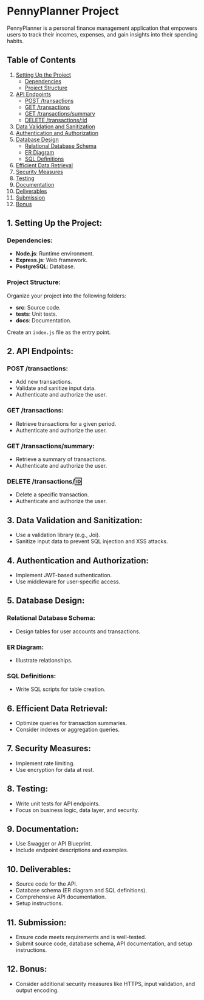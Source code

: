 # PennyPlanner Project

PennyPlanner is a personal finance management application that empowers users to track their incomes, expenses, and gain insights into their spending habits.

## Table of Contents

1. [Setting Up the Project](#1-setting-up-the-project)
   - [Dependencies](#dependencies)
   - [Project Structure](#project-structure)
2. [API Endpoints](#2-api-endpoints)
   - [POST /transactions](#post-transactions)
   - [GET /transactions](#get-transactions)
   - [GET /transactions/summary](#get-transactionssummary)
   - [DELETE /transactions/:id](#delete-transactionsid)
3. [Data Validation and Sanitization](#3-data-validation-and-sanitization)
4. [Authentication and Authorization](#4-authentication-and-authorization)
5. [Database Design](#5-database-design)
   - [Relational Database Schema](#relational-database-schema)
   - [ER Diagram](#er-diagram)
   - [SQL Definitions](#sql-definitions)
6. [Efficient Data Retrieval](#6-efficient-data-retrieval)
7. [Security Measures](#7-security-measures)
8. [Testing](#8-testing)
9. [Documentation](#9-documentation)
10. [Deliverables](#10-deliverables)
11. [Submission](#11-submission)
12. [Bonus](#12-bonus)

## 1. Setting Up the Project:

### Dependencies:

- **Node.js**: Runtime environment.
- **Express.js**: Web framework.
- **PostgreSQL**: Database.

### Project Structure:

Organize your project into the following folders:

- **src**: Source code.
- **tests**: Unit tests.
- **docs**: Documentation.

Create an `index.js` file as the entry point.

## 2. API Endpoints:

### POST /transactions:

- Add new transactions.
- Validate and sanitize input data.
- Authenticate and authorize the user.

### GET /transactions:

- Retrieve transactions for a given period.
- Authenticate and authorize the user.

### GET /transactions/summary:

- Retrieve a summary of transactions.
- Authenticate and authorize the user.

### DELETE /transactions/:id:

- Delete a specific transaction.
- Authenticate and authorize the user.

## 3. Data Validation and Sanitization:

- Use a validation library (e.g., Joi).
- Sanitize input data to prevent SQL injection and XSS attacks.

## 4. Authentication and Authorization:

- Implement JWT-based authentication.
- Use middleware for user-specific access.

## 5. Database Design:

### Relational Database Schema:

- Design tables for user accounts and transactions.

### ER Diagram:

- Illustrate relationships.

### SQL Definitions:

- Write SQL scripts for table creation.

## 6. Efficient Data Retrieval:

- Optimize queries for transaction summaries.
- Consider indexes or aggregation queries.

## 7. Security Measures:

- Implement rate limiting.
- Use encryption for data at rest.

## 8. Testing:

- Write unit tests for API endpoints.
- Focus on business logic, data layer, and security.

## 9. Documentation:

- Use Swagger or API Blueprint.
- Include endpoint descriptions and examples.

## 10. Deliverables:

- Source code for the API.
- Database schema (ER diagram and SQL definitions).
- Comprehensive API documentation.
- Setup instructions.

## 11. Submission:

- Ensure code meets requirements and is well-tested.
- Submit source code, database schema, API documentation, and setup instructions.

## 12. Bonus:

- Consider additional security measures like HTTPS, input validation, and output encoding.
